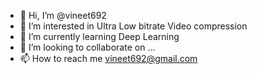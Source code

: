 - 👋 Hi, I’m @vineet692
- 👀 I’m interested in Ultra Low bitrate Video compression
- 🌱 I’m currently learning Deep Learning
- 💞️ I’m looking to collaborate on ...
- 📫 How to reach me vineet692@gmail.com

<!---
vineet692/vineet692 is a ✨ special ✨ repository because its `README.md` (this file) appears on your GitHub profile.
You can click the Preview link to take a look at your changes.
--->
